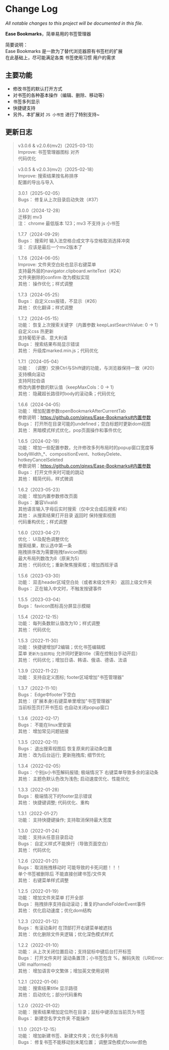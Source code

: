 # Change Log

*All notable changes to this project will be documented in this file.*

**Ease Bookmarks**，简单易用的书签管理器

简要说明：  
Ease Bookmarks 是一款为了替代浏览器原有书签栏的扩展  
在此基础上，尽可能满足各类 书签使用习惯 用户的需求

## 主要功能

- 修改书签的默认打开方式
- 对书签的各种基本操作（编辑、删除、移动等）
- 书签多列显示
- 快捷键支持
- 另外，本扩展对 `JS 小书签` 进行了特别支持~

## 更新日志
> v3.0.6 & v2.0.6(mv2)（2025-03-13）  
Improve: 
书签管理器图标 对齐  
代码优化  

> v3.0.5 & v2.0.3(mv2)（2025-02-18）  
Improve: 
搜索结果按名称排序  
配置的导出与导入  

> 3.0.1（2025-02-05）  
Bugs：
修复从上次目录启动失效（#37）  

> 3.0.0（2024-12-28）  
迁移到 mv3  
注： chrome 最低版本 123；mv3 不支持 js 小书签  

> 1.7.7（2024-09-29）  
Bugs：
搜索时 输入法空格合成文字与空格取消选择冲突  
注： 应该是最后一个mv2版本了  

> 1.7.6（2024-06-05）  
Improve: 
文件夹空白处也显示右键菜单  
支持最外层的navigator.clipboard.writeText（#24）  
文件夹删除的confirm 改为模拟实现  
其他：
操作优化；样式调整  

> 1.7.3（2024-05-25）  
Bugs：
自定义css报错，不显示（#26）  
其他：
优化翻译；样式调整  

> 1.7.2（2024-05-15）  
功能：
恢复上次搜索关键字（内置参数 keepLastSearchValue: 0 -> 1）  
自定义css 热更新  
支持葡萄牙语、意大利语  
Bugs：
搜索结果布局显示错误  
其他：
升级库marked.min.js；代码优化  

> 1.7.1（2024-05-04）  
功能：
（调整）交换Ctrl与Shift键的功能，与浏览器保持一致（#20）  
支持横向滚动  
支持阿拉伯语  
修改内置参数的默认值（keepMaxCols：0 -> 1）  
其他：
隐藏超长路径时body的滚动条；代码优化  

> 1.6.6（2024-04-05）  
功能：
增加配置参数openBookmarkAfterCurrentTab  
参数说明：https://github.com/qinxs/Ease-Bookmarks#内置参数  
Bugs：
打开所在目录可能的undefined；空白标题时更新dom视图  
其他：
黑暗模式样式优化，pop页面操作和事件优化

> 1.6.5（2024-02-19）  
功能：
增加一些配置参数，允许修改多列布局时的popup窗口宽度等  
bodyWidth_*、compositionEvent、hotkeyDelete、hotkeyCancelSeleted  
参数说明：https://github.com/qinxs/Ease-Bookmarks#内置参数  
Bugs：
打开文件夹时可能的跳动  
其他：
精简代码，样式微调

> 1.6.2（2023-05-23）  
功能：
增加内置参数修改页面  
Bugs：
兼容Vivaldi  
其他语言输入字母后实时搜索（仅中文合成后搜索 #16）  
其他：
从搜索结果打开目录 返回时 保持搜索视图  
代码重构优化；样式调整

> 1.6.0（2023-04-27）  
优化：
UI及配色调整优化  
搜索结果，默认选中第一条  
拖拽排序改为需要拖拽favicon图标  
最大布局列数改为8（原来为5）  
其他：
代码优化；重新聚焦搜索框；增加西班牙语

> 1.5.6（2023-03-30）  
功能：
双击header区域空白处（或者末级文件夹） 返回上级文件夹  
Bugs：
正在输入中文时，不触发按键事件

> 1.5.5（2023-03-04）  
Bugs：
favicon图标高分屏显示模糊  

> 1.5.4（2022-12-15）  
功能：
每列条数默认值改为10；样式调整  
其他：
代码优化  

> 1.5.3（2022-11-30）  
功能：
快捷键增加F2编辑；优化书签编辑框  
菜单 `更新为当前网址` 允许同时更新title（需在控制台手动开启）  
其他：
代码优化；增加日语、韩语、俄语、德语、法语  

> 1.3.9（2022-11-22）  
功能：
支持自定义图标; footer区域增加"书签管理器"  

> 1.3.7（2022-11-10）  
Bugs：
Edge中footer下空白  
其他：
(扩展本身)右键菜单里增加"书签管理器"  
当前标签页打开书签后 也自动关闭popup窗口

> 1.3.6（2022-02-17）  
Bugs：
不能在linux里安装  
其他：
增加常见问题链接

> 1.3.5（2022-02-11）  
Bugs：
退出搜索视图后 恢复原来的滚动条位置  
其他：
改为后台运行; 更新拖拽库; 细节优化

> 1.3.4（2022-02-05）  
Bugs：
个别js小书签解码报错; 极端情况下 右键菜单导致多余的滚动条  
其他：
主题色默认色改为浅色; 启动速度优化、性能优化

> 1.3.3（2022-01-28）  
Bugs：
极端情况下的footer显示错误  
其他：
快捷键调整; 代码优化、重构

> 1.3.1（2022-01-27）  
功能：
支持快捷键操作; 支持取消保持最大宽度  

> 1.3.0（2022-01-24）  
功能：
支持从任意目录启动  
Bugs：
自定义样式不能换行（导致页面空白）  
其他：
代码优化

> 1.2.6（2022-01-21）  
Bugs：
取消拖拽移动时 可能导致的卡死问题！！！  
单个书签被删除后 不能直接创建书签/文件夹  
其他：
右键菜单样式调整

> 1.2.5（2022-01-19）  
功能：
增加文件夹菜单 打开全部  
Bugs：
拖拽排序支持自动滚动；重复的handleFolderEvent事件  
其他：
优化启动速度；优化dom结构

> 1.2.3（2022-01-12）  
Bugs：
有滚动条时 在顶部打开右键菜单被遮挡  
其他：
优化删除文件夹逻辑；优化深色模式样式

> 1.2.2（2022-01-10）  
功能：
从上次关闭位置启动；支持鼠标中键后台打开标签  
Bugs：
打开文件夹时 滚动条置顶；小书签包含 %，解码失败（URIError: URI malformed）  
其他：
增加语言中文繁体；增加英文使用说明

> 1.2.1（2022-01-06）  
功能：
搜索结果title 显示路径  
其他：
启动优化；部分代码重构

> 1.2.0（2022-01-02）  
功能：
搜索结果增加定位所在目录；鼠标中键添加当前页为书签  
Bugs：
新建空名字文件夹 不能操作

> 1.1.0（2021-12-15）  
功能：
增加新建书签、新建文件夹；优化多列布局  
Bugs：
修复书签不能移动到末尾位置； 调整深色模式footer颜色

